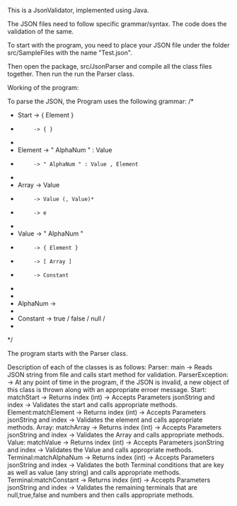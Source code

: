 This is a JsonValidator, implemented using Java.

The JSON files need to follow specific grammar/syntax. 
The code does the validation of the same.

To start with the program, you need to place your JSON file under the folder src/SampleFiles with the name "Test.json".

Then open the package, src/JsonParser and compile all the class files together. 
Then run the run the Parser class.

Working of the program:

To parse the JSON, the Program uses the following grammar:
/*
 * Start 	-> { Element }
 * 			-> { }	
 * 
 * Element 	-> " AlphaNum " : Value
 * 			-> " AlphaNum " : Value , Element
 * 
 * Array 	-> Value
 * 			-> Value (, Value)*
 * 			-> e
 * 
 * Value 	-> " AlphaNum "
 * 			-> { Element }
 * 			-> [ Array ]
 * 			-> Constant 
 * 
 *
 * AlphaNum -> <String>
 * 
 * Constant	-> true / false / null / <Number>	
 * 
 */

The program starts with the Parser class. 

Description of each of the classes is as follows:
Parser:	main		 -> Reads JSON string from file and calls start method for validation.
ParserException:	 -> At any point of time in the program, if the JSON is invalid, a new object of this class is thrown along with an appropriate erroer message.
Start:	matchStart	 -> Returns index (int)
			 -> Accepts Parameters jsonString and index
			 -> Validates the start and calls appropriate methods.
Element:matchElement	 -> Returns index (int)
			 -> Accepts Parameters jsonString and index
			 -> Validates the element and calls appropriate methods.
Array:	matchArray	 -> Returns index (int)
			 -> Accepts Parameters jsonString and index
			 -> Validates the Array and calls appropriate methods.
Value:	matchValue	 -> Returns index (int)
			 -> Accepts Parameters jsonString and index
			 -> Validates the Value and calls appropriate methods.
Terminal:matchAlphaNum	 -> Returns index (int)
			 -> Accepts Parameters jsonString and index
			 -> Validates the both Terminal conditions that are key as well as value (any string) and calls appropriate methods.
Terminal:matchConstant	 -> Returns index (int)
			 -> Accepts Parameters jsonString and index
			 -> Validates the remaining terminals that are null,true,false and numbers and then calls appropriate methods.

